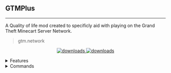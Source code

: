 ## GTMPlus

***
A Quality of life mod created to specificly aid with playing on the Grand Theft Minecart Server Network.
>gtm.network

<p align="center">
  <a href="https://github.com/GTMPlus/GTMPlus/releases" target="_blank">
    <img alt="downloads" src="https://img.shields.io/github/v/release/GTMPlus/GTMPlus?color=4166f5&style=flat-square" />
  </a>
  <a href="https://github.com/GTMPlus/GTMPlus/releases" target="_blank">
    <img alt="downloads" src="https://img.shields.io/github/downloads/GTMPlus/GTMPlus/total?color=4166f5&style=flat-square" />
  </a>
</p>

<details>
    <summary>Features</summary>

### Features

- Drop Hitbox (A hitbox that is drawn two blocks below other players)
- Focused Chat Height (Change the maximum height of the focused chat box)
- GroundItemHighlight (Highlights valuable items on the ground)
- NoDoubleF5 (Prevents you from switching to a the second third person perspective, can be customized to your liking)
- PreventDroppingItems (Prevents you from dropping valuable items)
- ToggleSprint (Keeps you from sprinting when you are not holding the sprint key, this is not KeepSprint)
</details>

<details>
    <summary>Commands</summary>

### Commands

- /gtmplus (Displays all keybinds and their functions)
- /clearchat (Clears the chat clientside)
- /nodoublef5 (Toggles and changes the third person perspective)
</details>